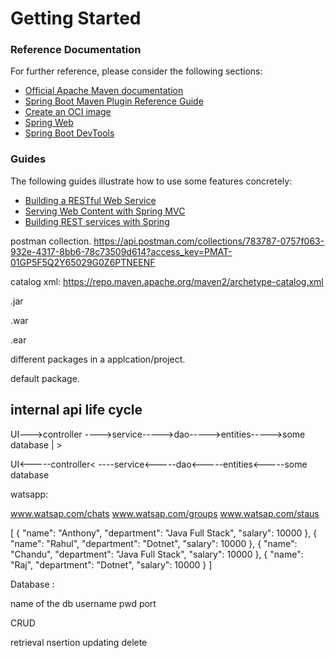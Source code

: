 # Getting Started

### Reference Documentation
For further reference, please consider the following sections:

* [Official Apache Maven documentation](https://maven.apache.org/guides/index.html)
* [Spring Boot Maven Plugin Reference Guide](https://docs.spring.io/spring-boot/docs/2.7.7/maven-plugin/reference/html/)
* [Create an OCI image](https://docs.spring.io/spring-boot/docs/2.7.7/maven-plugin/reference/html/#build-image)
* [Spring Web](https://docs.spring.io/spring-boot/docs/2.7.7/reference/htmlsingle/#web)
* [Spring Boot DevTools](https://docs.spring.io/spring-boot/docs/2.7.7/reference/htmlsingle/#using.devtools)

### Guides
The following guides illustrate how to use some features concretely:

* [Building a RESTful Web Service](https://spring.io/guides/gs/rest-service/)
* [Serving Web Content with Spring MVC](https://spring.io/guides/gs/serving-web-content/)
* [Building REST services with Spring](https://spring.io/guides/tutorials/rest/)

postman collection.
https://api.postman.com/collections/783787-0757f063-932e-4317-8bb6-78c73509d614?access_key=PMAT-01GP5F5Q2Y65029G0Z6PTNEENF

catalog xml:
https://repo.maven.apache.org/maven2/archetype-catalog.xml


.jar

.war

.ear

different packages in a applcation/project.

default package.


internal api life cycle
-----------------


UI--->controller ---->service----->dao----->entities----->some database
                                                               |
                                                               >

UI<-----controller< ----service<-----dao<-----entities<-----some database



watsapp:

www.watsap.com/chats
www.watsap.com/groups
www.watsap.com/staus


[
    {
        "name": "Anthony",
        "department": "Java Full Stack",
        "salary": 10000
    },
    {
        "name": "Rahul",
        "department": "Dotnet",
        "salary": 10000
    },
    {
        "name": "Chandu",
        "department": "Java Full Stack",
        "salary": 10000
    },
    {
        "name": "Raj",
        "department": "Dotnet",
        "salary": 10000
    }
]


Database :

name of the db
username
pwd
port

CRUD

retrieval
nsertion
updating
delete







